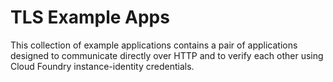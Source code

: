 # TLS Example Apps

This collection of example applications contains a pair of applications designed to communicate directly over HTTP and to verify each other using Cloud Foundry instance-identity credentials.


